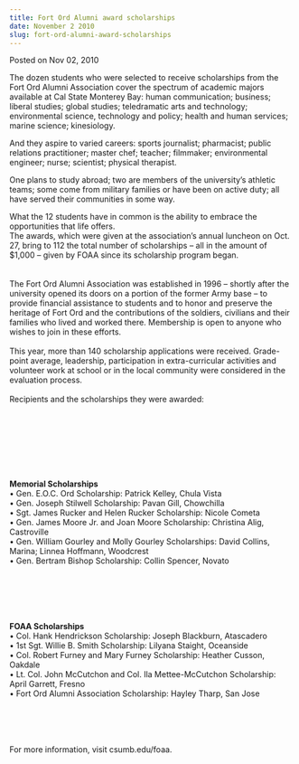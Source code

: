 ```yaml
---
title: Fort Ord Alumni award scholarships
date: November 2 2010
slug: fort-ord-alumni-award-scholarships
---
```





<span class="date">Posted on Nov 02, 2010    </span>
<p>The dozen students who were selected to receive scholarships
from the Fort Ord Alumni Association cover the spectrum of academic
majors available at Cal State Monterey Bay: human communication;
business; liberal studies; global studies; teledramatic arts and
technology; environmental science, technology and policy; health
and human services; marine science; kinesiology.</p>
<p>And they aspire to varied careers: sports journalist;
pharmacist; public relations practitioner; master chef; teacher;
filmmaker; environmental engineer; nurse; scientist; physical
therapist.</p>
<p>One plans to study abroad; two are members of the university&#x2019;s
athletic teams; some come from military families or have been on
active duty; all have served their communities in some way.</p>
<p>What the 12 students have in common is the ability to embrace
the opportunities that life offers.<br>
The awards, which were given at the association&#x2019;s annual luncheon
on Oct. 27, bring to 112 the total number of scholarships &#x2013; all in
the amount of $1,000 &#x2013; given by FOAA since its scholarship program
began.<br>
<br>
<br>
The Fort Ord Alumni Association was established in 1996 &#x2013; shortly
after the university opened its doors on a portion of the former
Army base &#x2013; to provide financial assistance to students and to
honor and preserve the heritage of Fort Ord and the contributions
of the soldiers, civilians and their families who lived and worked
there. Membership is open to anyone who wishes to join in these
efforts.<br>
<br>
This year, more than 140 scholarship applications were received.
Grade-point average, leadership, participation in extra-curricular
activities and volunteer work at school or in the local community
were considered in the evaluation process.<br>
<br>
Recipients and the scholarships they were awarded:</br></br></br></br></br></br></br></br></p>
<p><strong>Memorial Scholarships</strong><br>
&#x2022; Gen. E.O.C. Ord Scholarship: Patrick Kelley, Chula Vista<br>
&#x2022; Gen. Joseph Stilwell Scholarship: Pavan Gill, Chowchilla<br>
&#x2022; Sgt. James Rucker and Helen Rucker Scholarship: Nicole
Cometa<br>
&#x2022; Gen. James Moore Jr. and Joan Moore Scholarship: Christina Alig,
Castroville<br>
&#x2022; Gen. William Gourley and Molly Gourley Scholarships: David
Collins, Marina; Linnea Hoffmann, Woodcrest<br>
&#x2022; Gen. Bertram Bishop Scholarship: Collin Spencer, Novato</br></br></br></br></br></br></p>
<p><strong>FOAA Scholarships</strong><br>
&#x2022; Col. Hank Hendrickson Scholarship: Joseph Blackburn,
Atascadero<br>
&#x2022; 1st Sgt. Willie B. Smith Scholarship: Lilyana Staight,
Oceanside<br>
&#x2022; Col. Robert Furney and Mary Furney Scholarship: Heather Cusson,
Oakdale<br>
&#x2022; Lt. Col. John McCutchon and Col. Ila Mettee-McCutchon
Scholarship: April Garrett, Fresno<br>
&#x2022; Fort Ord Alumni Association Scholarship: Hayley Tharp, San
Jose</br></br></br></br></br></p>
<p>For more information, visit csumb.edu/foaa.<br>
&#xA0;</br></p>





